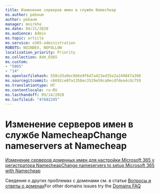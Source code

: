 ```yaml
---
title: Изменение серверов имен в службе Namecheap
ms.author: pebaum
author: pebaum
manager: mnirkhe
ms.date: 04/21/2020
ms.audience: Admin
ms.topic: article
ms.service: o365-administration
ROBOTS: NOINDEX, NOFOLLOW
localization_priority: Priority
ms.collection: Adm_O365
ms.custom:
- "5865"
- "14"
ms.openlocfilehash: 550cd3a9ec8b6e9f647a423ed35e2a249847a308
ms.sourcegitcommit: c6692ce0fa1358ec3529e59ca0ecdfdea4cdc759
ms.translationtype: HT
ms.contentlocale: ru-RU
ms.lasthandoff: 09/14/2020
ms.locfileid: "47682245"
---
```

# <a name="change-nameservers-at-namecheap"></a><span data-ttu-id="aa7ca-102">Изменение серверов имен в службе Namecheap</span><span class="sxs-lookup"><span data-stu-id="aa7ca-102">Change nameservers at Namecheap</span></span>

[<span data-ttu-id="aa7ca-103">Изменение серверов доменных имен для настройки Microsoft 365 у регистратора Namecheap</span><span class="sxs-lookup"><span data-stu-id="aa7ca-103">Change nameservers to setup Microsoft 365 with Namecheap</span></span>](https://docs.microsoft.com/microsoft-365/admin/dns/change-nameservers-at-namecheap?view=o365-worldwide)

<span data-ttu-id="aa7ca-104">Сведения о других проблемах с доменами см. в статье [Вопросы и ответы о доменах](https://docs.microsoft.com/microsoft-365/admin/setup/domains-faq?view=o365-worldwide)</span><span class="sxs-lookup"><span data-stu-id="aa7ca-104">For other domains issues try the [Domains FAQ](https://docs.microsoft.com/microsoft-365/admin/setup/domains-faq?view=o365-worldwide)</span></span>